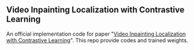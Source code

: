 ## Video Inpainting Localization with Contrastive Learning
An official implementation code for paper "[Video Inpainting Localization with Contrastive Learning](https://arxiv.org/pdf/2406.17628)". This repo provide codes and trained weights.
